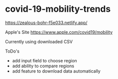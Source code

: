 # covid-19-mobility-trends
https://zealous-bohr-f5e033.netlify.app/


Apple's Site
https://www.apple.com/covid19/mobility

Currently using downloaded CSV

ToDo's

- add input field to choose region
- add ability to compare regions
- add feature to download data automatically

